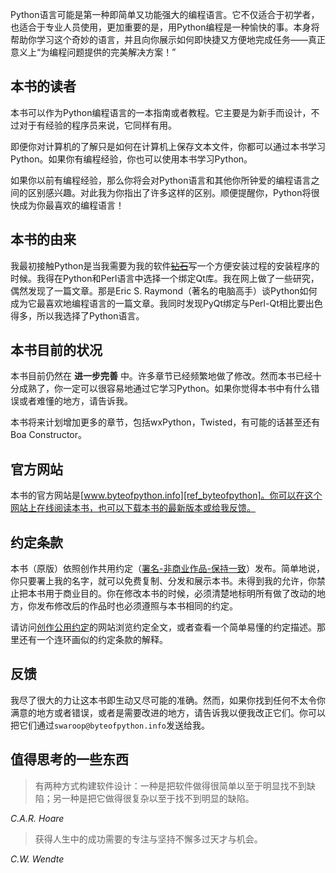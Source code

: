 Python语言可能是第一种即简单又功能强大的编程语言。它不仅适合于初学者，也适合于专业人员使用，更加重要的是，用Python编程是一种愉快的事。本身将帮助你学习这个奇妙的语言，并且向你展示如何即快捷又方便地完成任务——真正意义上“为编程问题提供的完美解决方案！”

## 本书的读者
本书可以作为Python编程语言的一本指南或者教程。它主要是为新手而设计，不过对于有经验的程序员来说，它同样有用。

即便你对计算机的了解只是如何在计算机上保存文本文件，你都可以通过本书学习Python。如果你有编程经验，你也可以使用本书学习Python。

如果你以前有编程经验，那么你将会对Python语言和其他你所钟爱的编程语言之间的区别感兴趣。对此我为你指出了许多这样的区别。顺便提醒你，Python将很快成为你最喜欢的编程语言！

## 本书的由来
我最初接触Python是当我需要为我的软件<del>[钻石][ref_1]</del>写一个方便安装过程的安装程序的时候。我得在Python和Perl语言中选择一个绑定Qt库。我在网上做了一些研究，偶然发现了一篇文章。那是Eric S. Raymond（著名的电脑高手）谈Python如何成为它最喜欢地编程语言的一篇文章。我同时发现PyQt绑定与Perl-Qt相比要出色得多，所以我选择了Python语言。

## 本书目前的状况
本书目前仍然在 **进一步完善** 中。许多章节已经频繁地做了修改。然而本书已经十分成熟了，你一定可以很容易地通过它学习Python。如果你觉得本书中有什么错误或者难懂的地方，请告诉我。

本书将来计划增加更多的章节，包括wxPython，Twisted，有可能的话甚至还有Boa Constructor。

## 官方网站
本书的官方网站是[www.byteofpython.info][ref_byteofpython]。你可以在这个网站上在线阅读本书，也可以下载本书的最新版本或给我反馈。

## 约定条款
本书（原版）依照创作共用约定（[署名-非商业作品-保持一致][ref_BY_ND_NC]）发布。简单地说，你只要署上我的名字，就可以免费复制、分发和展示本书。未得到我的允许，你禁止把本书用于商业目的。你在修改本书的时候，必须清楚地标明所有做了改动的地方，你发布修改后的作品时也必须遵照与本书相同的约定。

请访问[创作公用约定][ref_BY_NC_SA]的网站浏览约定全文，或者查看一个简单易懂的约定描述。那里还有一个连环画似的约定条款的解释。

## 反馈
我尽了很大的力让这本书即生动又尽可能的准确。然而，如果你找到任何不太令你满意的地方或者错误，或者是需要改进的地方，请告诉我以便我改正它们。你可以把它们通过`swaroop@byteofpython.info`发送给我。

## 值得思考的一些东西
>有两种方式构建软件设计：一种是把软件做得很简单以至于明显找不到缺陷；另一种是把它做得很复杂以至于找不到明显的缺陷。

*C.A.R. Hoare*

>获得人生中的成功需要的专注与坚持不懈多过天才与机会。

*C.W. Wendte*

[ref_1]: http://www.g2swaroop.net/software/
[ref_byteofpython]: http://www.byteofpython.info/
[ref_BY_ND_NC]: http://www.creativecommons.org/licenses/by-nd-nc/1.0/deed.zh
[ref_BY_NC_SA]: http://creativecommons.org/licenses/by-nc-sa/2.0/


<!--- 这个链接已经失效 [2013-04-16 15:59] --->
